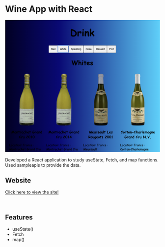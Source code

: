 # Wine App with React

![screen shot](./public/images/readme.png)

Developed a React application to study useState, Fetch, and map functions.  Used sampleapis to provide the data.

## Website
[Click here to view the site!](https://wine-app-react-ajw.web.app)

<br>

## Features 
* useState()
* Fetch
* map()